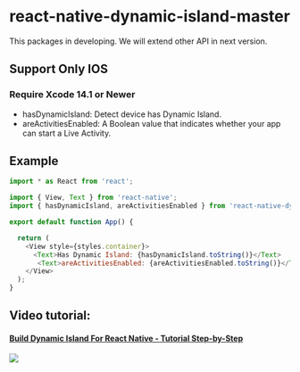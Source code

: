 # react-native-dynamic-island-master
This packages in developing. We will extend other API in next version.

## Support Only IOS

### Require Xcode 14.1 or Newer

- hasDynamicIsland: Detect device has Dynamic Island.
- areActivitiesEnabled: A Boolean value that indicates whether your app can start a Live Activity.
## Example
```js
import * as React from 'react';

import { View, Text } from 'react-native';
import { hasDynamicIsland, areActivitiesEnabled } from 'react-native-dynamic-island-master';

export default function App() {

  return (
    <View style={styles.container}>
      <Text>Has Dynamic Island: {hasDynamicIsland.toString()}</Text>
       <Text>areActivitiesEnabled: {areActivitiesEnabled.toString()}</Text>
    </View>
  );
}

```
## Video tutorial:
#### [Build Dynamic Island For React Native - Tutorial Step-by-Step](https://www.youtube.com/playlist?list=PLpMCFmfT7cNeAJaCEJbKktudFyuxufr2c)

[<img src="https://github.com/hoaphantn7604/react-native-dynamic-island-tutorial/blob/master/demo/react_native_dynamic_island_tutorial.jpg">](https://www.youtube.com/playlist?list=PLpMCFmfT7cNeAJaCEJbKktudFyuxufr2c)
